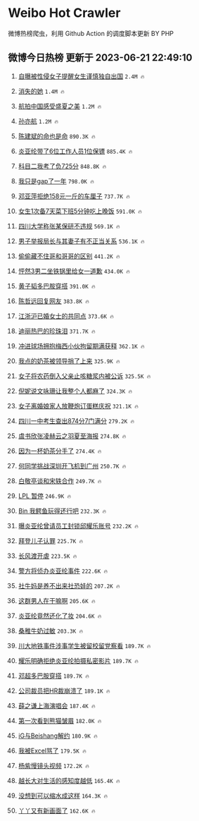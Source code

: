 # Weibo Hot Crawler 



微博热榜爬虫，利用 Github Action 的调度脚本更新 BY PHP 


## 微博今日热榜 更新于 2023-06-21 22:49:10 
1. [自曝被性侵女子提醒女生谨慎独自出国](https://s.weibo.com/weibo?q=%23%E8%87%AA%E6%9B%9D%E8%A2%AB%E6%80%A7%E4%BE%B5%E5%A5%B3%E5%AD%90%E6%8F%90%E9%86%92%E5%A5%B3%E7%94%9F%E8%B0%A8%E6%85%8E%E7%8B%AC%E8%87%AA%E5%87%BA%E5%9B%BD%23&t=31&band_rank=1&Refer=top) `2.4M 🔥` 

1. [消失的她](https://s.weibo.com/weibo?q=%E6%B6%88%E5%A4%B1%E7%9A%84%E5%A5%B9&t=31&band_rank=2&Refer=top) `1.4M 🔥` 

1. [航拍中国感受盛夏之美](https://s.weibo.com/weibo?q=%23%E8%88%AA%E6%8B%8D%E4%B8%AD%E5%9B%BD%E6%84%9F%E5%8F%97%E7%9B%9B%E5%A4%8F%E4%B9%8B%E7%BE%8E%23&t=31&band_rank=3&Refer=top) `1.2M 🔥` 

1. [孙亦航](https://s.weibo.com/weibo?q=%E5%AD%99%E4%BA%A6%E8%88%AA&t=31&band_rank=4&Refer=top) `1.2M 🔥` 

1. [陈建斌的命也是命](https://s.weibo.com/weibo?q=%23%E9%99%88%E5%BB%BA%E6%96%8C%E7%9A%84%E5%91%BD%E4%B9%9F%E6%98%AF%E5%91%BD%23&t=31&band_rank=5&Refer=top) `890.3K 🔥` 

1. [炎亚纶带了6位工作人员1位保镖](https://s.weibo.com/weibo?q=%23%E7%82%8E%E4%BA%9A%E7%BA%B6%E5%B8%A6%E4%BA%866%E4%BD%8D%E5%B7%A5%E4%BD%9C%E4%BA%BA%E5%91%981%E4%BD%8D%E4%BF%9D%E9%95%96%23&t=31&band_rank=6&Refer=top) `885.4K 🔥` 

1. [科目二我考了负725分](https://s.weibo.com/weibo?q=%23%E7%A7%91%E7%9B%AE%E4%BA%8C%E6%88%91%E8%80%83%E4%BA%86%E8%B4%9F725%E5%88%86%23&t=31&band_rank=7&Refer=top) `848.8K 🔥` 

1. [我只是gap了一年](https://s.weibo.com/weibo?q=%E6%88%91%E5%8F%AA%E6%98%AFgap%E4%BA%86%E4%B8%80%E5%B9%B4&t=31&band_rank=8&Refer=top) `798.0K 🔥` 

1. [邓亚萍拒绝158元一斤的车厘子](https://s.weibo.com/weibo?q=%23%E9%82%93%E4%BA%9A%E8%90%8D%E6%8B%92%E7%BB%9D158%E5%85%83%E4%B8%80%E6%96%A4%E7%9A%84%E8%BD%A6%E5%8E%98%E5%AD%90%23&t=31&band_rank=9&Refer=top) `737.7K 🔥` 

1. [女生1次备7天菜下班5分钟吃上晚饭](https://s.weibo.com/weibo?q=%23%E5%A5%B3%E7%94%9F1%E6%AC%A1%E5%A4%877%E5%A4%A9%E8%8F%9C%E4%B8%8B%E7%8F%AD5%E5%88%86%E9%92%9F%E5%90%83%E4%B8%8A%E6%99%9A%E9%A5%AD%23&t=31&band_rank=10&Refer=top) `591.0K 🔥` 

1. [四川大学称张某保研不违规](https://s.weibo.com/weibo?q=%23%E5%9B%9B%E5%B7%9D%E5%A4%A7%E5%AD%A6%E7%A7%B0%E5%BC%A0%E6%9F%90%E4%BF%9D%E7%A0%94%E4%B8%8D%E8%BF%9D%E8%A7%84%23&t=31&band_rank=11&Refer=top) `569.1K 🔥` 

1. [男子举报局长与其妻子有不正当关系](https://s.weibo.com/weibo?q=%23%E7%94%B7%E5%AD%90%E4%B8%BE%E6%8A%A5%E5%B1%80%E9%95%BF%E4%B8%8E%E5%85%B6%E5%A6%BB%E5%AD%90%E6%9C%89%E4%B8%8D%E6%AD%A3%E5%BD%93%E5%85%B3%E7%B3%BB%23&t=31&band_rank=12&Refer=top) `536.1K 🔥` 

1. [偷偷藏不住哥和哥哥的区别](https://s.weibo.com/weibo?q=%23%E5%81%B7%E5%81%B7%E8%97%8F%E4%B8%8D%E4%BD%8F%E5%93%A5%E5%92%8C%E5%93%A5%E5%93%A5%E7%9A%84%E5%8C%BA%E5%88%AB%23&t=31&band_rank=13&Refer=top) `441.2K 🔥` 

1. [怦然3男二坐铁锅里给女一道歉](https://s.weibo.com/weibo?q=%23%E6%80%A6%E7%84%B63%E7%94%B7%E4%BA%8C%E5%9D%90%E9%93%81%E9%94%85%E9%87%8C%E7%BB%99%E5%A5%B3%E4%B8%80%E9%81%93%E6%AD%89%23&t=31&band_rank=14&Refer=top) `434.0K 🔥` 

1. [黄子韬多巴胺穿搭](https://s.weibo.com/weibo?q=%23%E9%BB%84%E5%AD%90%E9%9F%AC%E5%A4%9A%E5%B7%B4%E8%83%BA%E7%A9%BF%E6%90%AD%23&t=31&band_rank=15&Refer=top) `391.0K 🔥` 

1. [陈哲远回复网友](https://s.weibo.com/weibo?q=%23%E9%99%88%E5%93%B2%E8%BF%9C%E5%9B%9E%E5%A4%8D%E7%BD%91%E5%8F%8B%23&t=31&band_rank=16&Refer=top) `383.8K 🔥` 

1. [江浙沪已婚女士的共同点](https://s.weibo.com/weibo?q=%23%E6%B1%9F%E6%B5%99%E6%B2%AA%E5%B7%B2%E5%A9%9A%E5%A5%B3%E5%A3%AB%E7%9A%84%E5%85%B1%E5%90%8C%E7%82%B9%23&t=31&band_rank=17&Refer=top) `373.6K 🔥` 

1. [迪丽热巴的珍珠泪](https://s.weibo.com/weibo?q=%23%E8%BF%AA%E4%B8%BD%E7%83%AD%E5%B7%B4%E7%9A%84%E7%8F%8D%E7%8F%A0%E6%B3%AA%23&t=31&band_rank=18&Refer=top) `371.7K 🔥` 

1. [冲进球场拥抱梅西小伙拘留期满获释](https://s.weibo.com/weibo?q=%23%E5%86%B2%E8%BF%9B%E7%90%83%E5%9C%BA%E6%8B%A5%E6%8A%B1%E6%A2%85%E8%A5%BF%E5%B0%8F%E4%BC%99%E6%8B%98%E7%95%99%E6%9C%9F%E6%BB%A1%E8%8E%B7%E9%87%8A%23&t=31&band_rank=19&Refer=top) `362.1K 🔥` 

1. [我点的奶茶被领导捎了上来](https://s.weibo.com/weibo?q=%23%E6%88%91%E7%82%B9%E7%9A%84%E5%A5%B6%E8%8C%B6%E8%A2%AB%E9%A2%86%E5%AF%BC%E6%8D%8E%E4%BA%86%E4%B8%8A%E6%9D%A5%23&t=31&band_rank=20&Refer=top) `325.9K 🔥` 

1. [女子将农药倒入父亲止咳糖浆内被公诉](https://s.weibo.com/weibo?q=%23%E5%A5%B3%E5%AD%90%E5%B0%86%E5%86%9C%E8%8D%AF%E5%80%92%E5%85%A5%E7%88%B6%E4%BA%B2%E6%AD%A2%E5%92%B3%E7%B3%96%E6%B5%86%E5%86%85%E8%A2%AB%E5%85%AC%E8%AF%89%23&t=31&band_rank=21&Refer=top) `325.5K 🔥` 

1. [倪妮说文咏珊让我整个人都麻了](https://s.weibo.com/weibo?q=%23%E5%80%AA%E5%A6%AE%E8%AF%B4%E6%96%87%E5%92%8F%E7%8F%8A%E8%AE%A9%E6%88%91%E6%95%B4%E4%B8%AA%E4%BA%BA%E9%83%BD%E9%BA%BB%E4%BA%86%23&t=31&band_rank=22&Refer=top) `324.3K 🔥` 

1. [女子离婚娘家人放鞭炮订蛋糕庆祝](https://s.weibo.com/weibo?q=%23%E5%A5%B3%E5%AD%90%E7%A6%BB%E5%A9%9A%E5%A8%98%E5%AE%B6%E4%BA%BA%E6%94%BE%E9%9E%AD%E7%82%AE%E8%AE%A2%E8%9B%8B%E7%B3%95%E5%BA%86%E7%A5%9D%23&t=31&band_rank=23&Refer=top) `321.1K 🔥` 

1. [四川一中考生查出874分7门满分](https://s.weibo.com/weibo?q=%23%E5%9B%9B%E5%B7%9D%E4%B8%80%E4%B8%AD%E8%80%83%E7%94%9F%E6%9F%A5%E5%87%BA874%E5%88%867%E9%97%A8%E6%BB%A1%E5%88%86%23&t=31&band_rank=24&Refer=top) `279.2K 🔥` 

1. [虞书欣张凌赫云之羽夏至海报](https://s.weibo.com/weibo?q=%23%E8%99%9E%E4%B9%A6%E6%AC%A3%E5%BC%A0%E5%87%8C%E8%B5%AB%E4%BA%91%E4%B9%8B%E7%BE%BD%E5%A4%8F%E8%87%B3%E6%B5%B7%E6%8A%A5%23&t=31&band_rank=25&Refer=top) `274.8K 🔥` 

1. [因为一杯奶茶分手了](https://s.weibo.com/weibo?q=%E5%9B%A0%E4%B8%BA%E4%B8%80%E6%9D%AF%E5%A5%B6%E8%8C%B6%E5%88%86%E6%89%8B%E4%BA%86&t=31&band_rank=26&Refer=top) `274.4K 🔥` 

1. [何同学挑战深圳开飞机到广州](https://s.weibo.com/weibo?q=%23%E4%BD%95%E5%90%8C%E5%AD%A6%E6%8C%91%E6%88%98%E6%B7%B1%E5%9C%B3%E5%BC%80%E9%A3%9E%E6%9C%BA%E5%88%B0%E5%B9%BF%E5%B7%9E%23&t=31&band_rank=27&Refer=top) `250.7K 🔥` 

1. [白敬亭谈和宋轶合作](https://s.weibo.com/weibo?q=%23%E7%99%BD%E6%95%AC%E4%BA%AD%E8%B0%88%E5%92%8C%E5%AE%8B%E8%BD%B6%E5%90%88%E4%BD%9C%23&t=31&band_rank=28&Refer=top) `249.7K 🔥` 

1. [LPL 暂停](https://s.weibo.com/weibo?q=LPL%20%E6%9A%82%E5%81%9C&t=31&band_rank=29&Refer=top) `246.9K 🔥` 

1. [Bin 我鳄鱼玩得还行吧](https://s.weibo.com/weibo?q=Bin%20%E6%88%91%E9%B3%84%E9%B1%BC%E7%8E%A9%E5%BE%97%E8%BF%98%E8%A1%8C%E5%90%A7&t=31&band_rank=30&Refer=top) `232.3K 🔥` 

1. [曝炎亚纶曾请员工封锁邱耀乐账号](https://s.weibo.com/weibo?q=%23%E6%9B%9D%E7%82%8E%E4%BA%9A%E7%BA%B6%E6%9B%BE%E8%AF%B7%E5%91%98%E5%B7%A5%E5%B0%81%E9%94%81%E9%82%B1%E8%80%80%E4%B9%90%E8%B4%A6%E5%8F%B7%23&t=31&band_rank=31&Refer=top) `232.2K 🔥` 

1. [拜登儿子认罪](https://s.weibo.com/weibo?q=%23%E6%8B%9C%E7%99%BB%E5%84%BF%E5%AD%90%E8%AE%A4%E7%BD%AA%23&t=31&band_rank=32&Refer=top) `225.7K 🔥` 

1. [长风渡开虐](https://s.weibo.com/weibo?q=%23%E9%95%BF%E9%A3%8E%E6%B8%A1%E5%BC%80%E8%99%90%23&t=31&band_rank=33&Refer=top) `223.5K 🔥` 

1. [警方将侦办炎亚纶事件](https://s.weibo.com/weibo?q=%23%E8%AD%A6%E6%96%B9%E5%B0%86%E4%BE%A6%E5%8A%9E%E7%82%8E%E4%BA%9A%E7%BA%B6%E4%BA%8B%E4%BB%B6%23&t=31&band_rank=34&Refer=top) `222.6K 🔥` 

1. [社牛妈是养不出来社恐娃的](https://s.weibo.com/weibo?q=%23%E7%A4%BE%E7%89%9B%E5%A6%88%E6%98%AF%E5%85%BB%E4%B8%8D%E5%87%BA%E6%9D%A5%E7%A4%BE%E6%81%90%E5%A8%83%E7%9A%84%23&t=31&band_rank=35&Refer=top) `207.2K 🔥` 

1. [这群男人在干嘛啊](https://s.weibo.com/weibo?q=%23%E8%BF%99%E7%BE%A4%E7%94%B7%E4%BA%BA%E5%9C%A8%E5%B9%B2%E5%98%9B%E5%95%8A%23&t=31&band_rank=36&Refer=top) `205.6K 🔥` 

1. [炎亚纶竟然还化了妆](https://s.weibo.com/weibo?q=%23%E7%82%8E%E4%BA%9A%E7%BA%B6%E7%AB%9F%E7%84%B6%E8%BF%98%E5%8C%96%E4%BA%86%E5%A6%86%23&t=31&band_rank=37&Refer=top) `204.6K 🔥` 

1. [桑稚牛奶过敏](https://s.weibo.com/weibo?q=%23%E6%A1%91%E7%A8%9A%E7%89%9B%E5%A5%B6%E8%BF%87%E6%95%8F%23&t=31&band_rank=38&Refer=top) `203.3K 🔥` 

1. [川大地铁事件涉事学生被留校留党察看](https://s.weibo.com/weibo?q=%23%E5%B7%9D%E5%A4%A7%E5%9C%B0%E9%93%81%E4%BA%8B%E4%BB%B6%E6%B6%89%E4%BA%8B%E5%AD%A6%E7%94%9F%E8%A2%AB%E7%95%99%E6%A0%A1%E7%95%99%E5%85%9A%E5%AF%9F%E7%9C%8B%23&t=31&band_rank=39&Refer=top) `189.7K 🔥` 

1. [耀乐明确拒绝炎亚纶拍摄私密影片](https://s.weibo.com/weibo?q=%23%E8%80%80%E4%B9%90%E6%98%8E%E7%A1%AE%E6%8B%92%E7%BB%9D%E7%82%8E%E4%BA%9A%E7%BA%B6%E6%8B%8D%E6%91%84%E7%A7%81%E5%AF%86%E5%BD%B1%E7%89%87%23&t=31&band_rank=40&Refer=top) `189.7K 🔥` 

1. [邓超多巴胺穿搭](https://s.weibo.com/weibo?q=%23%E9%82%93%E8%B6%85%E5%A4%9A%E5%B7%B4%E8%83%BA%E7%A9%BF%E6%90%AD%23&t=31&band_rank=41&Refer=top) `189.7K 🔥` 

1. [公司裁员把HR裁崩溃了](https://s.weibo.com/weibo?q=%23%E5%85%AC%E5%8F%B8%E8%A3%81%E5%91%98%E6%8A%8AHR%E8%A3%81%E5%B4%A9%E6%BA%83%E4%BA%86%23&t=31&band_rank=42&Refer=top) `189.1K 🔥` 

1. [薛之谦上海演唱会](https://s.weibo.com/weibo?q=%23%E8%96%9B%E4%B9%8B%E8%B0%A6%E4%B8%8A%E6%B5%B7%E6%BC%94%E5%94%B1%E4%BC%9A%23&t=31&band_rank=43&Refer=top) `187.4K 🔥` 

1. [第一次看到熊猫皱眉](https://s.weibo.com/weibo?q=%E7%AC%AC%E4%B8%80%E6%AC%A1%E7%9C%8B%E5%88%B0%E7%86%8A%E7%8C%AB%E7%9A%B1%E7%9C%89&t=31&band_rank=44&Refer=top) `182.0K 🔥` 

1. [iG与Beishang解约](https://s.weibo.com/weibo?q=%23iG%E4%B8%8EBeishang%E8%A7%A3%E7%BA%A6%23&t=31&band_rank=45&Refer=top) `180.9K 🔥` 

1. [我被Excel骂了](https://s.weibo.com/weibo?q=%23%E6%88%91%E8%A2%ABExcel%E9%AA%82%E4%BA%86%23&t=31&band_rank=46&Refer=top) `179.5K 🔥` 

1. [杨紫慢镜头视频](https://s.weibo.com/weibo?q=%23%E6%9D%A8%E7%B4%AB%E6%85%A2%E9%95%9C%E5%A4%B4%E8%A7%86%E9%A2%91%23&t=31&band_rank=47&Refer=top) `172.2K 🔥` 

1. [越长大对生活的感知度越低](https://s.weibo.com/weibo?q=%E8%B6%8A%E9%95%BF%E5%A4%A7%E5%AF%B9%E7%94%9F%E6%B4%BB%E7%9A%84%E6%84%9F%E7%9F%A5%E5%BA%A6%E8%B6%8A%E4%BD%8E&t=31&band_rank=48&Refer=top) `165.4K 🔥` 

1. [没想到可以缩水成这样](https://s.weibo.com/weibo?q=%E6%B2%A1%E6%83%B3%E5%88%B0%E5%8F%AF%E4%BB%A5%E7%BC%A9%E6%B0%B4%E6%88%90%E8%BF%99%E6%A0%B7&t=31&band_rank=49&Refer=top) `164.3K 🔥` 

1. [丫丫又有新画面了](https://s.weibo.com/weibo?q=%23%E4%B8%AB%E4%B8%AB%E5%8F%88%E6%9C%89%E6%96%B0%E7%94%BB%E9%9D%A2%E4%BA%86%23&t=31&band_rank=50&Refer=top) `162.6K 🔥` 

